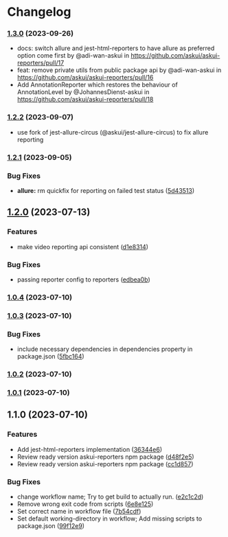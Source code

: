 # Changelog

### [1.3.0](https://github.com/askui/askui-reporters/compare/1.2.2...1.3.0) (2023-09-26)


* docs: switch allure and jest-html-reporters to have allure as preferred option come first by @adi-wan-askui in https://github.com/askui/askui-reporters/pull/17
* feat: remove private utils from public package api by @adi-wan-askui in https://github.com/askui/askui-reporters/pull/16
* Add AnnotationReporter which restores the behaviour of AnnotationLevel by @JohannesDienst-askui in https://github.com/askui/askui-reporters/pull/18

### [1.2.2](https://github.com/askui/askui-reporters/compare/1.2.1...1.2.2) (2023-09-07)

* use fork of jest-allure-circus (@askui/jest-allure-circus) to fix allure reporting

### [1.2.1](https://github.com/askui/askui-reporters/compare/1.2.0...1.2.1) (2023-09-05)


### Bug Fixes

* **allure:** rm quickfix for reporting on failed test status ([5d43513](https://github.com/askui/askui-reporters/commit/5d43513444d3c6cfe95b07f36be3becb4e99da38))

## [1.2.0](https://github.com/askui/askui-reporters/compare/1.0.4...1.2.0) (2023-07-13)


### Features

* make video reporting api consistent ([d1e8314](https://github.com/askui/askui-reporters/commit/d1e831431a89cb8c1bfe2c5664a68b2fbfeaf423))


### Bug Fixes

* passing reporter config to reporters ([edbea0b](https://github.com/askui/askui-reporters/commit/edbea0bc4a9c42c9bdadbb0e8806d809117695d1))

### [1.0.4](https://github.com/askui/askui-reporters/compare/1.0.3...1.0.4) (2023-07-10)

### [1.0.3](https://github.com/askui/askui-reporters/compare/1.0.2...1.0.3) (2023-07-10)


### Bug Fixes

* include necessary dependencies in dependencies property in package.json ([5fbc164](https://github.com/askui/askui-reporters/commit/5fbc16446c256aa22a5d20c363544f1e5ee87e12))

### [1.0.2](https://github.com/askui/askui-reporters/compare/1.0.1...1.0.2) (2023-07-10)

### [1.0.1](https://github.com/askui/askui-reporters/compare/1.1.0...1.0.1) (2023-07-10)

## 1.1.0 (2023-07-10)


### Features

* Add jest-html-reporters implementation ([36344e6](https://github.com/askui/askui-reporters/commit/36344e6004aafb79faff0d495dc85cf4da0bbef9))
* Review ready version askui-reporters npm package ([d48f2e5](https://github.com/askui/askui-reporters/commit/d48f2e5cd2d654c1530c134d38fda9313f271e3e))
* Review ready version askui-reporters npm package ([cc1d857](https://github.com/askui/askui-reporters/commit/cc1d8573b366d6d0288068953523e2ca375dee6d))


### Bug Fixes

* change workflow name; Try to get build to actually run. ([e2c1c2d](https://github.com/askui/askui-reporters/commit/e2c1c2d5b99236daefa2c5dcae217e0da619f634))
* Remove wrong exit code from scripts ([6e8e125](https://github.com/askui/askui-reporters/commit/6e8e1255f67985b1598a9f33fbb21e5574b2d813))
* Set correct name in workflow file ([7b54cdf](https://github.com/askui/askui-reporters/commit/7b54cdf145bfc68b6bf95e354105a5befce5bda7))
* Set default working-directory in workflow; Add missing scripts to package.json ([99f12e9](https://github.com/askui/askui-reporters/commit/99f12e94f2461ba09f83b131135377a7adb39a39))